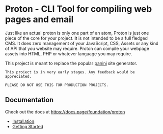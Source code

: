 # Proton - CLI Tool for compiling web pages and email

Just like an actual proton is only one part of an atom, Proton is just one piece of the core for your project. It is not intended to be a full fledged CMS. It does zero management of your JavaScript, CSS, Assets or any kind of API that you website may require. Proton can compile your webpage assets into HTML, PHP or whatever language you may require.

This project is meant to replace the popular [panini](https://github.com/foundation/panini) site generator.

```
This project is in very early stages. Any feedback would be appreciated.

PLEASE DO NOT USE THIS FOR PRODUCTION PROJECTS.
```

## Documentation

Check out the docs at <https://docs.page/foundation/proton>

* [Installation](https://docs.page/foundation/proton/install)
* [Getting Started](https://docs.page/foundation/proton/getting-started)
